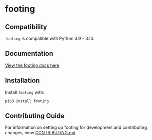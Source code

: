 # footing

## Compatibility

`footing` is compatible with Python 3.9 - 3.13.

## Documentation

[View the footing docs here](https://footing.readthedocs.io/)

## Installation

Install `footing` with:

    pip3 install footing

## Contributing Guide

For information on setting up footing for development and contributing changes, view [CONTRIBUTING.md](CONTRIBUTING.md).
